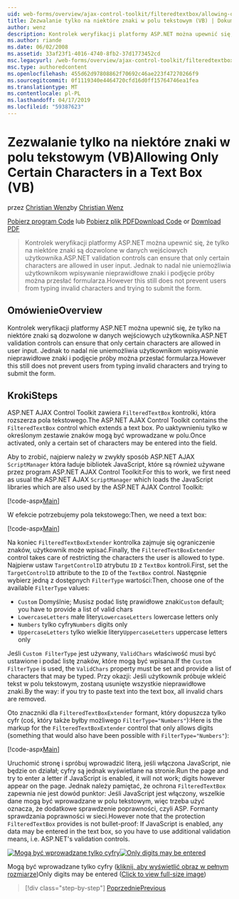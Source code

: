 ```yaml
---
uid: web-forms/overview/ajax-control-toolkit/filteredtextbox/allowing-only-certain-characters-in-a-text-box-vb
title: Zezwalanie tylko na niektóre znaki w polu tekstowym (VB) | Dokumentacja firmy Microsoft
author: wenz
description: Kontrolek weryfikacji platformy ASP.NET można upewnić się, że tylko na niektóre znaki są dozwolone w danych wejściowych użytkownika. Jednak to nadal nie uniemożliwia użytkownikom wpisywanie nieprawidłowy...
ms.author: riande
ms.date: 06/02/2008
ms.assetid: 33af23f1-4016-4740-8fb2-37d1773452cd
msc.legacyurl: /web-forms/overview/ajax-control-toolkit/filteredtextbox/allowing-only-certain-characters-in-a-text-box-vb
msc.type: authoredcontent
ms.openlocfilehash: 455d62d97808862f70692c46ae223f47270266f9
ms.sourcegitcommit: 0f1119340e4464720cfd16d0ff15764746ea1fea
ms.translationtype: MT
ms.contentlocale: pl-PL
ms.lasthandoff: 04/17/2019
ms.locfileid: "59387623"
---
```

# <a name="allowing-only-certain-characters-in-a-text-box-vb"></a><span data-ttu-id="d5937-104">Zezwalanie tylko na niektóre znaki w polu tekstowym (VB)</span><span class="sxs-lookup"><span data-stu-id="d5937-104">Allowing Only Certain Characters in a Text Box (VB)</span></span>

<span data-ttu-id="d5937-105">przez [Christian Wenz](https://github.com/wenz)</span><span class="sxs-lookup"><span data-stu-id="d5937-105">by [Christian Wenz](https://github.com/wenz)</span></span>

<span data-ttu-id="d5937-106">[Pobierz program Code](http://download.microsoft.com/download/4/c/2/4c2def7a-0d23-4055-91f9-1f18504167d7/FilteredTextBox0.vb.zip) lub [Pobierz plik PDF](http://download.microsoft.com/download/b/6/a/b6ae89ee-df69-4c87-9bfb-ad1eb2b23373/filteredtextbox0VB.pdf)</span><span class="sxs-lookup"><span data-stu-id="d5937-106">[Download Code](http://download.microsoft.com/download/4/c/2/4c2def7a-0d23-4055-91f9-1f18504167d7/FilteredTextBox0.vb.zip) or [Download PDF](http://download.microsoft.com/download/b/6/a/b6ae89ee-df69-4c87-9bfb-ad1eb2b23373/filteredtextbox0VB.pdf)</span></span>

> <span data-ttu-id="d5937-107">Kontrolek weryfikacji platformy ASP.NET można upewnić się, że tylko na niektóre znaki są dozwolone w danych wejściowych użytkownika.</span><span class="sxs-lookup"><span data-stu-id="d5937-107">ASP.NET validation controls can ensure that only certain characters are allowed in user input.</span></span> <span data-ttu-id="d5937-108">Jednak to nadal nie uniemożliwia użytkownikom wpisywanie nieprawidłowe znaki i podjęcie próby można przesłać formularza.</span><span class="sxs-lookup"><span data-stu-id="d5937-108">However this still does not prevent users from typing invalid characters and trying to submit the form.</span></span>


## <a name="overview"></a><span data-ttu-id="d5937-109">Omówienie</span><span class="sxs-lookup"><span data-stu-id="d5937-109">Overview</span></span>

<span data-ttu-id="d5937-110">Kontrolek weryfikacji platformy ASP.NET można upewnić się, że tylko na niektóre znaki są dozwolone w danych wejściowych użytkownika.</span><span class="sxs-lookup"><span data-stu-id="d5937-110">ASP.NET validation controls can ensure that only certain characters are allowed in user input.</span></span> <span data-ttu-id="d5937-111">Jednak to nadal nie uniemożliwia użytkownikom wpisywanie nieprawidłowe znaki i podjęcie próby można przesłać formularza.</span><span class="sxs-lookup"><span data-stu-id="d5937-111">However this still does not prevent users from typing invalid characters and trying to submit the form.</span></span>

## <a name="steps"></a><span data-ttu-id="d5937-112">Kroki</span><span class="sxs-lookup"><span data-stu-id="d5937-112">Steps</span></span>

<span data-ttu-id="d5937-113">ASP.NET AJAX Control Toolkit zawiera `FilteredTextBox` kontrolki, która rozszerza pola tekstowego.</span><span class="sxs-lookup"><span data-stu-id="d5937-113">The ASP.NET AJAX Control Toolkit contains the `FilteredTextBox` control which extends a text box.</span></span> <span data-ttu-id="d5937-114">Po uaktywnieniu tylko w określonym zestawie znaków mogą być wprowadzane w polu.</span><span class="sxs-lookup"><span data-stu-id="d5937-114">Once activated, only a certain set of characters may be entered into the field.</span></span>

<span data-ttu-id="d5937-115">Aby to zrobić, najpierw należy w zwykły sposób ASP.NET AJAX `ScriptManager` która ładuje bibliotek JavaScript, które są również używane przez program ASP.NET AJAX Control Toolkit:</span><span class="sxs-lookup"><span data-stu-id="d5937-115">For this to work, we first need as usual the ASP.NET AJAX `ScriptManager` which loads the JavaScript libraries which are also used by the ASP.NET AJAX Control Toolkit:</span></span>

[!code-aspx[Main](allowing-only-certain-characters-in-a-text-box-vb/samples/sample1.aspx)]

<span data-ttu-id="d5937-116">W efekcie potrzebujemy pola tekstowego:</span><span class="sxs-lookup"><span data-stu-id="d5937-116">Then, we need a text box:</span></span>

[!code-aspx[Main](allowing-only-certain-characters-in-a-text-box-vb/samples/sample2.aspx)]

<span data-ttu-id="d5937-117">Na koniec `FilteredTextBoxExtender` kontrolka zajmuje się ograniczenie znaków, użytkownik może wpisać.</span><span class="sxs-lookup"><span data-stu-id="d5937-117">Finally, the `FilteredTextBoxExtender` control takes care of restricting the characters the user is allowed to type.</span></span> <span data-ttu-id="d5937-118">Najpierw ustaw `TargetControlID` atrybutu `ID` z `TextBox` kontroli.</span><span class="sxs-lookup"><span data-stu-id="d5937-118">First, set the `TargetControlID` attribute to the `ID` of the `TextBox` control.</span></span> <span data-ttu-id="d5937-119">Następnie wybierz jedną z dostępnych `FilterType` wartości:</span><span class="sxs-lookup"><span data-stu-id="d5937-119">Then, choose one of the available `FilterType` values:</span></span>

- <span data-ttu-id="d5937-120">`Custom` Domyślnie; Musisz podać listę prawidłowe znaki</span><span class="sxs-lookup"><span data-stu-id="d5937-120">`Custom` default; you have to provide a list of valid chars</span></span>
- <span data-ttu-id="d5937-121">`LowercaseLetters` małe litery</span><span class="sxs-lookup"><span data-stu-id="d5937-121">`LowercaseLetters` lowercase letters only</span></span>
- <span data-ttu-id="d5937-122">`Numbers` tylko cyfry</span><span class="sxs-lookup"><span data-stu-id="d5937-122">`Numbers` digits only</span></span>
- <span data-ttu-id="d5937-123">`UppercaseLetters` tylko wielkie litery</span><span class="sxs-lookup"><span data-stu-id="d5937-123">`UppercaseLetters` uppercase letters only</span></span>

<span data-ttu-id="d5937-124">Jeśli `Custom FilterType` jest używany, `ValidChars` właściwość musi być ustawione i podać listę znaków, które mogą być wpisana.</span><span class="sxs-lookup"><span data-stu-id="d5937-124">If the `Custom FilterType` is used, the `ValidChars` property must be set and provide a list of characters that may be typed.</span></span> <span data-ttu-id="d5937-125">Przy okazji: Jeśli użytkownik próbuje wkleić tekst w polu tekstowym, zostaną usunięte wszystkie nieprawidłowe znaki.</span><span class="sxs-lookup"><span data-stu-id="d5937-125">By the way: if you try to paste text into the text box, all invalid chars are removed.</span></span>

<span data-ttu-id="d5937-126">Oto znaczniki dla `FilteredTextBoxExtender` formant, który dopuszcza tylko cyfr (coś, który także byłby możliwego `FilterType="Numbers"`):</span><span class="sxs-lookup"><span data-stu-id="d5937-126">Here is the markup for the `FilteredTextBoxExtender` control that only allows digits (something that would also have been possible with `FilterType="Numbers"`):</span></span>

[!code-aspx[Main](allowing-only-certain-characters-in-a-text-box-vb/samples/sample3.aspx)]

<span data-ttu-id="d5937-127">Uruchomić stronę i spróbuj wprowadzić literą, jeśli włączona JavaScript, nie będzie on działał; cyfry są jednak wyświetlane na stronie.</span><span class="sxs-lookup"><span data-stu-id="d5937-127">Run the page and try to enter a letter if JavaScript is enabled, it will not work; digits however appear on the page.</span></span> <span data-ttu-id="d5937-128">Jednak należy pamiętać, że ochrona `FilteredTextBox` zapewnia nie jest dowód punktor: Jeśli JavaScript jest włączony, wszelkie dane mogą być wprowadzane w polu tekstowym, więc trzeba użyć oznacza, że dodatkowe sprawdzenie poprawności, czyli ASP. Formanty sprawdzania poprawności w sieci.</span><span class="sxs-lookup"><span data-stu-id="d5937-128">However note that the protection `FilteredTextBox` provides is not bullet-proof: If JavaScript is enabled, any data may be entered in the text box, so you have to use additional validation means, i.e. ASP.NET's validation controls.</span></span>


<span data-ttu-id="d5937-129">[![Mogą być wprowadzane tylko cyfry](allowing-only-certain-characters-in-a-text-box-vb/_static/image2.png)](allowing-only-certain-characters-in-a-text-box-vb/_static/image1.png)</span><span class="sxs-lookup"><span data-stu-id="d5937-129">[![Only digits may be entered](allowing-only-certain-characters-in-a-text-box-vb/_static/image2.png)](allowing-only-certain-characters-in-a-text-box-vb/_static/image1.png)</span></span>

<span data-ttu-id="d5937-130">Mogą być wprowadzane tylko cyfry ([kliknij, aby wyświetlić obraz w pełnym rozmiarze](allowing-only-certain-characters-in-a-text-box-vb/_static/image3.png))</span><span class="sxs-lookup"><span data-stu-id="d5937-130">Only digits may be entered ([Click to view full-size image](allowing-only-certain-characters-in-a-text-box-vb/_static/image3.png))</span></span>

> [!div class="step-by-step"]
> [<span data-ttu-id="d5937-131">Poprzednie</span><span class="sxs-lookup"><span data-stu-id="d5937-131">Previous</span></span>](allowing-only-certain-characters-in-a-text-box-cs.md)
